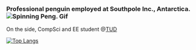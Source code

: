 ### Professional penguin employed at Southpole Inc., Antarctica. ![Spinning Peng. Gif](https://c.tenor.com/HBjw_MS0OLIAAAAC/livia-veronezi-penguin.gif)
On the side, CompSci and EE student @[TUD](https://tu-dresden.de/)

[![Top Langs](https://github-readme-stats.vercel.app/api/top-langs/?username=LeLoomi&layout=compact&theme=city_lights)](https://github.com/anuraghazra/github-readme-stats)

